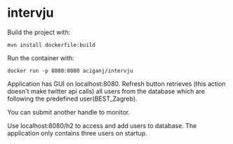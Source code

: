 # intervju

Build the project with: 

`mvn install dockerfile:build`

Run the container with:

`docker run -p 8080:8080 aciganj/intervju`

Application has GUI on localhost:8080. 
Refresh button retrieves (this action doesn't make twitter api calls) all users from the database which are following the predefined user(BEST_Zagreb).

You can submit another handle to monitor.

Use localhost:8080/h2 to access and add users to database. The application only contains three users on startup.
